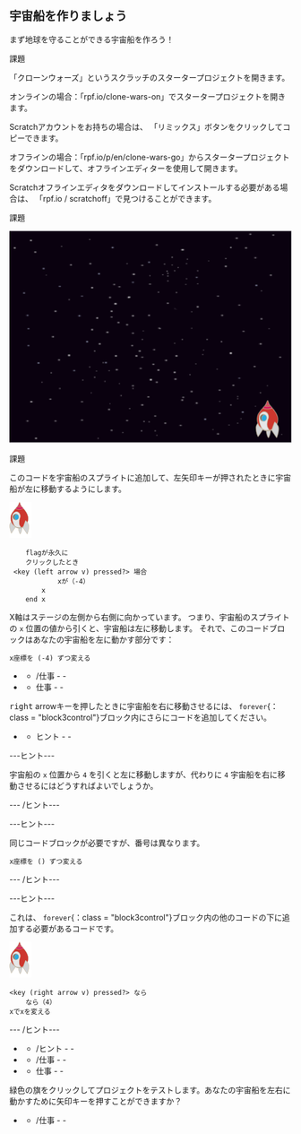 ## 宇宙船を作りましょう

まず地球を守ることができる宇宙船を作ろう！

課題

「クローンウォーズ」というスクラッチのスタータープロジェクトを開きます。

オンラインの場合：「rpf.io/clone-wars-on」でスタータープロジェクトを開きます。

Scratchアカウントをお持ちの場合は、 「リミックス」ボタンをクリックしてコピーできます。

オフラインの場合：「rpf.io/p/en/clone-wars-go」からスタータープロジェクトをダウンロードして、オフラインエディターを使用して開きます。

Scratchオフラインエディタをダウンロードしてインストールする必要がある場合は、 「rpf.io / scratchoff」で見つけることができます。

課題

![スタータープロジェクト](images/starter-project.png)

課題

このコードを宇宙船のスプライトに追加して、左矢印キーが押されたときに宇宙船が左に移動するようにします。

![ロケットスプライト](images/rocket-sprite.png)

```blocks3
    flagが永久に
    クリックしたとき
 <key (left arrow v) pressed?> 場合
            xが（-4）
        x
    end x
```

X軸はステージの左側から右側に向かっています。 つまり、宇宙船のスプライトの `x` 位置の値から引くと、宇宙船は左に移動します。 それで、このコードブロックはあなたの宇宙船を左に動かす部分です：

```blocks3
x座標を (-4) ずつ変える
```

- - /仕事 - -

- - 仕事 - -

<kbd>right</kbd> arrowキーを押したときに宇宙船を右に移動させるには、 `forever`{：class = "block3control"}ブロック内にさらにコードを追加してください。

- - ヒント - -

\---ヒント\---

宇宙船の `x` 位置から `4` を引くと左に移動しますが、代わりに `4` 宇宙船を右に移動させるにはどうすればよいでしょうか。

\--- /ヒント\---

\---ヒント\---

同じコードブロックが必要ですが、番号は異なります。

```blocks3
x座標を () ずつ変える
```

\--- /ヒント\---

\---ヒント\---

これは、 `forever`{：class = "block3control"}ブロック内の他のコードの下に追加する必要があるコードです。

![ロケットスプライト](images/rocket-sprite.png)

```blocks3
<key (right arrow v) pressed?> なら
    なら（4）
xでxを変える
```

\--- /ヒント\---

- - /ヒント - -

- - /仕事 - -

- - 仕事 - -

緑色の旗をクリックしてプロジェクトをテストします。あなたの宇宙船を左右に動かすために矢印キーを押すことができますか？

- - /仕事 - -